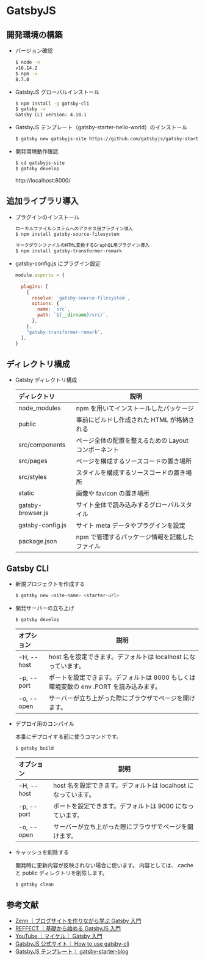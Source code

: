 # GatsbyJS

## 開発環境の構築

- バージョン確認

  ```sh
  $ node -v
  v16.14.2
  $ npm -v
  8.7.0
  ```

- GatsbyJS グローバルインストール

  ```sh
  $ npm install -g gatsby-cli
  $ gatsby -v
  Gatsby CLI version: 4.18.1
  ```

- GatsbyJS テンプレート（gatsby-starter-hello-world）のインストール

  ```sh
  $ gatsby new gatsbyjs-site https://github.com/gatsbyjs/gatsby-starter-hello-world
  ```

- 開発環境動作確認

  ```sh
  $ cd gatsbyjs-site
  $ gatsby develop
  ```

  http://localhost:8000/

## 追加ライブラリ導入

- プラグインのインストール

  ```sh
  ローカルファイルシステムへのアクセス用プラグイン導入
  $ npm install gatsby-source-filesystem

  マークダウンファイルのHTML変換するGraphQL用プラグイン導入
  $ npm install gatsby-transformer-remark
  ```

- gatsby-config.js にプラグイン設定

  ```js
  module.exports = {
    ...
    plugins: [
      {
        resolve: `gatsby-source-filesystem`,
        options: {
          name: `src`,
          path: `${__dirname}/src/`,
        },
      },
      "gatsby-transformer-remark",
    ],
  }
  ```

## ディレクトリ構成

- Gatsby ディレクトリ構成

  | ディレクトリ      | 説明                                                 |
  | :---------------- | ---------------------------------------------------- |
  | node_modules      | npm を用いてインストールしたパッケージ               |
  | public            | 事前にビルドし作成された HTML が格納される           |
  | src/components    | ページ全体の配置を整えるための Layout コンポーネント |
  | src/pages         | ページを構成するソースコードの置き場所               |
  | src/styles        | スタイルを構成するソースコードの置き場所             |
  | static            | 画像や favicon の置き場所                            |
  | gatsby-browser.js | サイト全体で読み込みするグローバルスタイル           |
  | gatsby-config.js  | サイト meta データやプラグインを設定                 |
  | package.json      | npm で管理するパッケージ情報を記載したファイル       |

## Gatsby CLI

- 新規プロジェクトを作成する

  ```sh
  $ gatsby new <site-name> <starter-url>
  ```

- 開発サーバーの立ち上げ

  ```sh
  $ gatsby develop
  ```

  | オプション | 説明                                                                                   |
  | :--------- | -------------------------------------------------------------------------------------- |
  | -H, --host | host 名を設定できます。デフォルトは localhost になっています。                         |
  | -p, --port | ポートを設定できます。デフォルトは 8000 もしくは 環境変数の env .PORT を読み込みます。 |
  | -o, --open | サーバーが立ち上がった際にブラウザでページを開けます。                                 |

- デプロイ用のコンパイル

  本番にデプロイする前に使うコマンドです。

  ```sh
  $ gatsby build
  ```

  | オプション | 説明                                                           |
  | :--------- | -------------------------------------------------------------- |
  | -H, --host | host 名を設定できます。デフォルトは localhost になっています。 |
  | -p, --port | ポートを設定できます。デフォルトは 9000 になっています。       |
  | -o, --open | サーバーが立ち上がった際にブラウザでページを開けます。         |

- キャッシュを削除する

  開発時に更新内容が反映されない場合に使います。
  内容としては、.cache と public ディレクトリを削除します。

  ```sh
  $ gatsby clean
  ```

## 参考文献

- [Zenn ｜ブログサイトを作りながら学ぶ Gatsby 入門](https://zenn.dev/tomokiya/books/4b13342f6d878b93e06c)
- [REFFECT ｜基礎から始める GatsbyJS 入門](https://reffect.co.jp/react/gatsby-basic-tutorial-for-beginners#Blog_Starter)
- [YouTube ｜マイケル｜ Gatsby 入門](https://bit.ly/3PytG4m)
- [GatsbyJS 公式サイト｜ How to use gatsby-cli](https://www.gatsbyjs.com/docs/reference/gatsby-cli/)
- [GatsbyJS テンプレート｜ gatsby-starter-blog](https://www.gatsbyjs.com/starters/gatsbyjs/gatsby-starter-blog)
